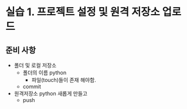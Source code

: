 # 실습 1. 프로젝트 설정 및 원격 저장소 업로드

## 준비 사항

* 폴더 및 로컬 저장소 
  * 폴더의 이름 python
    * 파일(touch)들이 존재 해야함.
  * commit
* 원격저장소 python 새롭게 만들고
  * push

